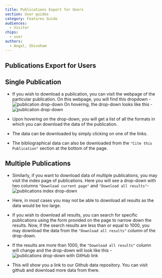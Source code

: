 ```yaml
---
title: Publications Export for Users
section: User guides
category: Features Guide
audiences:
  - Visitor
chips:
  - user
authors:
  - Angal, Shivoham
---
```

## Publications Export for Users

## Single Publication

- If you wish to download a publication, you can visit the webpage of the particular publication. On this webpage, you will find this dropdown - <br>
![publication drop-down](/cdli-docs/images/publication-dd-user.png)
On hovering, the drop-down looks like this - <br>
![publication drop-down](/cdli-docs/images/publication-dd.png)

- Upon hovering on the drop-down, you will get a list of all the formats in which you can download the data of the publication.

- The data can be downloaded by simply clicking on one of the links.

- The bibliographical data can also be downloaded from the `"Cite this Publication"` section at the bottom of the page.

## Multiple Publications

- Similarly, if you want to download data of multiple publications, you may visit the index page of publications. Here you will see a drop-down with two columns `"Download current page"` and `"Download all results"`- <br>
![publications index drop-down](/cdli-docs/images/publications-dd-1.png)

- Here, in most cases you may not be able to download all results as the data would be too large. 

- If you wish to download all results, you can search for specific publications using the form provided on the page to narrow down the results. Now, if the search results are less than or equal to 1000, you may download the data from the `"Download all results"` column of the drop-down.

- If the results are more than 1000, the `"Download all results"` column will change and the drop-down will look like this - <br>
![publications drop-down with GitHub link](/cdli-docs/images/publications-dd-2.png)

- This will show you a link to our Github data repository. You can visit github and download more data from there.
